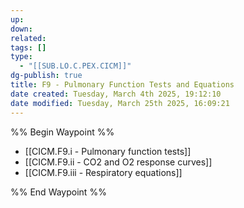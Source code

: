 ```yaml
---
up: 
down: 
related: 
tags: []
type:
  - "[[SUB.LO.C.PEX.CICM]]"
dg-publish: true
title: F9 - Pulmonary Function Tests and Equations
date created: Tuesday, March 4th 2025, 19:12:10
date modified: Tuesday, March 25th 2025, 16:09:21
---
```


%% Begin Waypoint %%

- [[CICM.F9.i - Pulmonary function tests]]
- [[CICM.F9.ii - CO2 and O2 response curves]]
- [[CICM.F9.iii - Respiratory equations]]

%% End Waypoint %%
